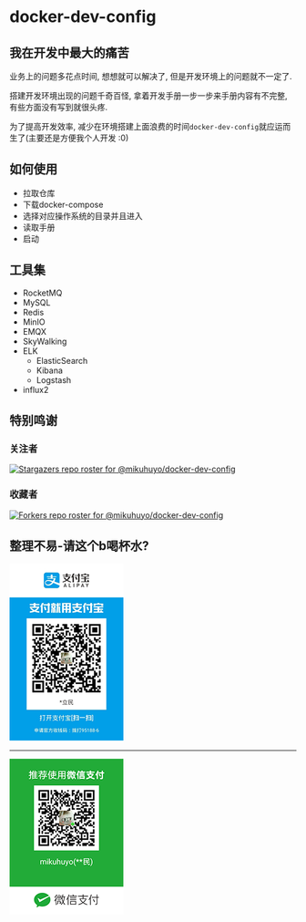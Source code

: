 # docker-dev-config

## 我在开发中最大的痛苦

业务上的问题多花点时间, 想想就可以解决了, 但是开发环境上的问题就不一定了.

搭建开发环境出现的问题千奇百怪, 拿着开发手册一步一步来手册内容有不完整, 有些方面没有写到就很头疼.

为了提高开发效率, 减少在环境搭建上面浪费的时间`docker-dev-config`就应运而生了(主要还是方便我个人开发 :0)

## 如何使用

- 拉取仓库
- 下载docker-compose
- 选择对应操作系统的目录并且进入
- 读取手册
- 启动

## 工具集

- RocketMQ
- MySQL
- Redis
- MinIO
- EMQX
- SkyWalking
- ELK
  - ElasticSearch
  - Kibana
  - Logstash
- influx2

## 特别鸣谢

### 关注者

[![Stargazers repo roster for @mikuhuyo/docker-dev-config](https://reporoster.com/stars/mikuhuyo/docker-dev-config)](https://github.com/mikuhuyo/docker-dev-config/stargazers)

### 收藏者

[![Forkers repo roster for @mikuhuyo/docker-dev-config](https://reporoster.com/forks/mikuhuyo/docker-dev-config)](https://github.com/mikuhuyo/docker-dev-config/network/members)

## 整理不易-请这个b喝杯水?

![Alipay](./image/alipays.png)

---

![WeChatPay](./image/wechats.png)
